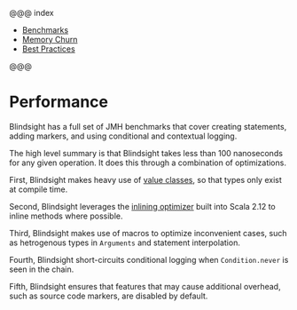 @@@ index

* [Benchmarks](benchmarks.md)
* [Memory Churn](churn.md)
* [Best Practices](bestpractices.md)

@@@

# Performance

Blindsight has a full set of JMH benchmarks that cover creating statements, adding markers, and using conditional and contextual logging.

The high level summary is that Blindsight takes less than 100 nanoseconds for any given operation.  It does this through a combination of optimizations.
 
First, Blindsight makes heavy use of [value classes](https://docs.scala-lang.org/overviews/core/value-classes.html), so that types only exist at compile time.

Second, Blindsight leverages the [inlining optimizer](https://www.lightbend.com/blog/scala-inliner-optimizer) built into Scala 2.12 to inline methods where possible.

Third, Blindsight makes use of macros to optimize inconvenient cases, such as hetrogenous types in `Arguments` and statement interpolation.

Fourth, Blindsight short-circuits conditional logging when `Condition.never` is seen in the chain. 
 
Fifth, Blindsight ensures that features that may cause additional overhead, such as source code markers, are disabled by default. 

